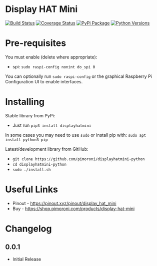 # Display HAT Mini

[![Build Status](https://shields.io/github/workflow/status/pimoroni/displayhatmini-python/Python%20Tests.svg)](https://github.com/pimoroni/displayhatmini-python/actions/workflows/test.yml)
[![Coverage Status](https://coveralls.io/repos/github/pimoroni/displayhatmini-python/badge.svg?branch=main)](https://coveralls.io/github/pimoroni/displayhatmini-python?branch=main)
[![PyPi Package](https://img.shields.io/pypi/v/displayhatmini.svg)](https://pypi.python.org/pypi/displayhatmini)
[![Python Versions](https://img.shields.io/pypi/pyversions/displayhatmini.svg)](https://pypi.python.org/pypi/displayhatmini)

# Pre-requisites

You must enable (delete where appropriate):

* spi: `sudo raspi-config nonint do_spi 0`

You can optionally run `sudo raspi-config` or the graphical Raspberry Pi Configuration UI to enable interfaces.

# Installing

Stable library from PyPi:

* Just run `pip3 install displayhatmini`

In some cases you may need to use `sudo` or install pip with: `sudo apt install python3-pip`

Latest/development library from GitHub:

* `git clone https://github.com/pimoroni/displayhatmini-python`
* `cd displayhatmini-python`
* `sudo ./install.sh`

# Useful Links

* Pinout - https://pinout.xyz/pinout/display_hat_mini
* Buy - https://shop.pimoroni.com/products/display-hat-mini
# Changelog
0.0.1
-----

* Initial Release
